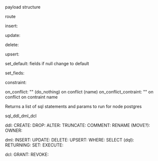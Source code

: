 payload structure

route

insert:

update:

delete:

upsert:


set_default: fields if null change to default 

set_fieds:

constraint:

on_conflict: "" (do_nothing) on conflict (name)
on_conflict_contraint: "" on conflict on contraint name



Returns a list of sql statements and params to run for node postgres

sql_ddl_dml_dcl

ddl:
CREATE:
DROP:
ALTER:
TRUNCATE:
COMMENT:
RENAME (MOVE?):
OWNER:

dml:
INSERT:
UPDATE:
DELETE:
UPSERT:
WHERE:
SELECT (dql):
RETURNING:
SET:
EXECUTE:

dcl:
GRANT:
REVOKE: